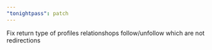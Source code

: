 ```yaml
---
"tonightpass": patch
---
```


Fix return type of profiles relationshops follow/unfollow which are not redirections
